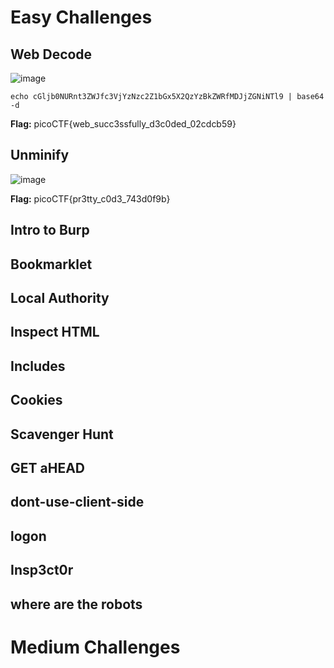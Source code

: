 # Easy Challenges

## Web Decode

![image](https://github.com/user-attachments/assets/2b105df2-f3c2-4512-ad00-82b606876525)

``` echo cGljb0NURnt3ZWJfc3VjYzNzc2Z1bGx5X2QzYzBkZWRfMDJjZGNiNTl9 | base64 -d ```

**Flag:** picoCTF{web_succ3ssfully_d3c0ded_02cdcb59}


## Unminify

![image](https://github.com/user-attachments/assets/5cc83f85-2f6f-4c9f-ab38-8921782418c0)

**Flag:** picoCTF{pr3tty_c0d3_743d0f9b}


## Intro to Burp



## Bookmarklet



## Local Authority



## Inspect HTML



## Includes



## Cookies



## Scavenger Hunt



## GET aHEAD



## dont-use-client-side



## logon



## Insp3ct0r



## where are the robots



# Medium Challenges
